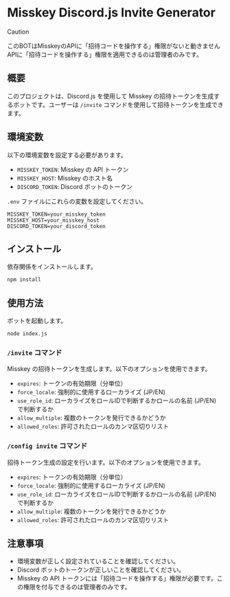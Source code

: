# Misskey Discord.js Invite Generator

> [!CAUTION]
> このBOTはMisskeyのAPIに「招待コードを操作する」権限がないと動きません
> APIに「招待コードを操作する」権限を適用できるのは管理者のみです。

## 概要
このプロジェクトは、Discord.js を使用して Misskey の招待トークンを生成するボットです。ユーザーは `/invite` コマンドを使用して招待トークンを生成できます。

## 環境変数
以下の環境変数を設定する必要があります。

- `MISSKEY_TOKEN`: Misskey の API トークン
- `MISSKEY_HOST`: Misskey のホスト名
- `DISCORD_TOKEN`: Discord ボットのトークン

`.env` ファイルにこれらの変数を設定してください。

```
MISSKEY_TOKEN=your_misskey_token
MISSKEY_HOST=your_misskey_host
DISCORD_TOKEN=your_discord_token
```

## インストール
依存関係をインストールします。

```bash
npm install
```

## 使用方法
ボットを起動します。

```bash
node index.js
```

### `/invite` コマンド
Misskey の招待トークンを生成します。以下のオプションを使用できます。

- `expires`: トークンの有効期限（分単位）
- `force_locale`: 強制的に使用するローカライズ (JP/EN)
- `use_role_id`: ローカライズをロールIDで判断するかロールの名前 (JP/EN) で判断するか
- `allow_multiple`: 複数のトークンを発行できるかどうか
- `allowed_roles`: 許可されたロールのカンマ区切りリスト

### `/config invite` コマンド
招待トークン生成の設定を行います。以下のオプションを使用できます。

- `expires`: トークンの有効期限（分単位）
- `force_locale`: 強制的に使用するローカライズ (JP/EN)
- `use_role_id`: ローカライズをロールIDで判断するかロールの名前 (JP/EN) で判断するか
- `allow_multiple`: 複数のトークンを発行できるかどうか
- `allowed_roles`: 許可されたロールのカンマ区切りリスト

## 注意事項
- 環境変数が正しく設定されていることを確認してください。
- Discord ボットのトークンが正しいことを確認してください。
- Misskey の API トークンには「招待コードを操作する」権限が必要です。この権限を付与できるのは管理者のみです。
